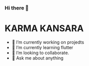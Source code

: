 ### Hi there 👋
# KARMA KANSARA

- 🔭 I’m currently working on projedts
- 🌱 I’m currently learning flutter
- 👯 I’m looking to collaborate.
- 💬 Ask me about anything

